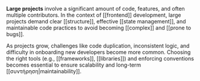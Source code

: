**Large projects** involve a significant amount of code, features, and often multiple contributors. In the context of [[frontend]] development, large projects demand clear [[structure]], effective [[state management]], and maintainable code practices to avoid becoming [[complex]] and [[prone to bugs]].

As projects grow, challenges like code duplication, inconsistent logic, and difficulty in onboarding new developers become more common. Choosing the right tools (e.g., [[frameworks]], [[libraries]]) and enforcing conventions becomes essential to ensure scalability and long-term [[συντήρηση|maintainability]].